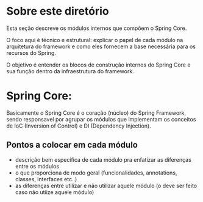 # Sobre este diretório

Esta seção descreve os módulos internos que compõem o Spring Core.

O foco aqui é técnico e estrutural: explicar o papel de cada módulo na arquitetura do framework e como eles fornecem a base necessária para os recursos do Spring.

O objetivo é entender os blocos de construção internos do Spring Core e sua função dentro da infraestrutura do framework.


# Spring Core:

Basicamente o Spring Core é o coração (núcleo) do Spring Framework, sendo responsavel por agrupar os módulos que implementam os conceitos de IoC (Inversion of Control) e DI (Dependency Injection).


## Pontos a colocar em cada módulo

- descrição bem especifica de cada módulo pra enfatizar as diferenças entre os módulos
- o que proporciona de modo geral (funcionalidades, annotations, classes, interfaces etc..)
- as diferenças entre utilizar e não utilizar aquele módulo (o deve ser feito caso não utiize aquele módulo)
